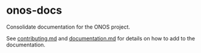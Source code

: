 # onos-docs
Consolidate documentation for the ONOS project.

See [contributing.md](docs/developers/contributing.md) and
[documentation.md](docs/developers/documentation.md)
for details on how to add to the documentation.
